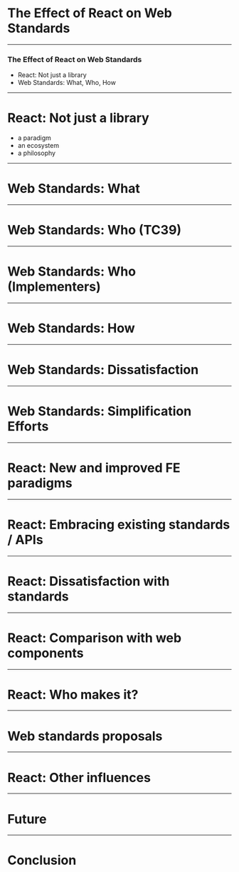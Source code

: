 # The Effect of React on Web Standards

---

### The Effect of React on Web Standards

- React: Not just a library
- Web Standards: What, Who, How

---

# React: Not just a library

- a paradigm
- an ecosystem
- a philosophy

---

# Web Standards: What

---

# Web Standards: Who (TC39)

---

# Web Standards: Who (Implementers)

---

# Web Standards: How

---

# Web Standards: Dissatisfaction

---

# Web Standards: Simplification Efforts

---

# React: New and improved FE paradigms

---

# React: Embracing existing standards / APIs

---

# React: Dissatisfaction with standards

---

# React: Comparison with web components

---

# React: Who makes it?

---

# Web standards proposals

---

# React: Other influences

---

# Future

---

# Conclusion
